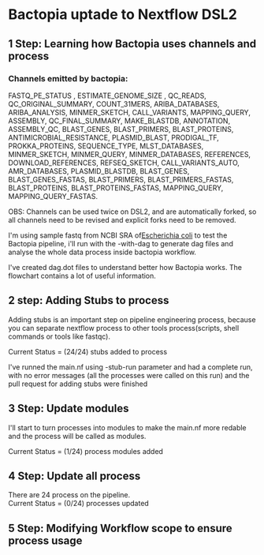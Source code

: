 # Bactopia uptade to Nextflow DSL2

## 1 Step: Learning how Bactopia uses channels and process
### Channels emitted by bactopia:
 FASTQ_PE_STATUS , ESTIMATE_GENOME_SIZE , QC_READS, QC_ORIGINAL_SUMMARY, COUNT_31MERS, ARIBA_DATABASES, ARIBA_ANALYSIS, MINMER_SKETCH, CALL_VARIANTS, MAPPING_QUERY, ASSEMBLY, QC_FINAL_SUMMARY, MAKE_BLASTDB, ANNOTATION, ASSEMBLY_QC, BLAST_GENES, BLAST_PRIMERS, BLAST_PROTEINS, ANTIMICROBIAL_RESISTANCE, PLASMID_BLAST, PRODIGAL_TF, PROKKA_PROTEINS, SEQUENCE_TYPE, MLST_DATABASES, MINMER_SKETCH, MINMER_QUERY, MINMER_DATABASES, REFERENCES, DOWNLOAD_REFERENCES, REFSEQ_SKETCH, CALL_VARIANTS_AUTO, AMR_DATABASES, PLASMID_BLASTDB, BLAST_GENES, BLAST_GENES_FASTAS, BLAST_PRIMERS, BLAST_PRIMERS_FASTAS, BLAST_PROTEINS, BLAST_PROTEINS_FASTAS, MAPPING_QUERY, MAPPING_QUERY_FASTAS.

 OBS: Channels can be used twice on DSL2, and are automatically forked, so all channels need to be revised and explicit forks need to be removed.

 I'm using sample fastq from NCBI SRA of[Escherichia coli](https://www.ncbi.nlm.nih.gov/sra/SRX10122872[accn]) to test the Bactopia pipeline, i'll run with the -with-dag to generate dag files and analyse the whole data process inside bactopia workflow.

 I've created dag.dot files to understand better how Bactopia works. The flowchart contains a lot of useful information.

## 2 step: Adding Stubs to process
Adding stubs is an important step on pipeline engineering process, because you can separate nextflow process to other tools process(scripts, shell commands or tools like fastqc).

Current Status = (24/24) stubs added to process

I've runned the main.nf using -stub-run parameter and had a complete run, with no error messages (all the processes were called on this run) and the pull request for adding stubs were finished

## 3 Step: Update modules

I'll start to turn processes into modules to make the main.nf more redable and the process will be called as modules.

Current Status = (1/24) process modules added


## 4 Step: Update all process
There are 24 process on the pipeline.\
Current Status = (0/24) processes updated

## 5 Step: Modifying Workflow scope to ensure process usage
